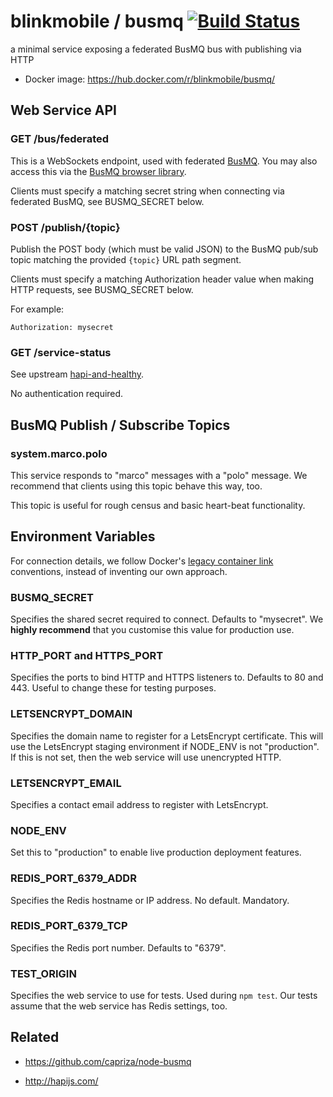 # blinkmobile / busmq [![Build Status](https://travis-ci.org/blinkmobile/busmq.svg?branch=master)](https://travis-ci.org/blinkmobile/busmq)

a minimal service exposing a federated BusMQ bus with publishing via HTTP

- Docker image: https://hub.docker.com/r/blinkmobile/busmq/


## Web Service API


### GET /bus/federated

This is a WebSockets endpoint, used with federated [BusMQ](https://github.com/capriza/node-busmq).
You may also access this via the [BusMQ browser library](https://github.com/capriza/node-busmq#browser-support).

Clients must specify a matching secret string when connecting via federated BusMQ, see BUSMQ_SECRET below.


### POST /publish/{topic}

Publish the POST body (which must be valid JSON) to the BusMQ pub/sub topic matching the provided `{topic}` URL path segment.

Clients must specify a matching Authorization header value when making HTTP requests, see BUSMQ_SECRET below.

For example:

```
Authorization: mysecret
```


### GET /service-status

See upstream [hapi-and-healthy](https://github.com/atomantic/hapi-and-healthy).

No authentication required.


## BusMQ Publish / Subscribe Topics


### system.marco.polo

This service responds to "marco" messages with a "polo" message.
We recommend that clients using this topic behave this way, too.

This topic is useful for rough census and basic heart-beat functionality.


## Environment Variables

For connection details, we follow Docker's [legacy container link](https://docs.docker.com/engine/userguide/networking/default_network/dockerlinks/) conventions, instead of inventing our own approach.


### BUSMQ_SECRET

Specifies the shared secret required to connect. Defaults to "mysecret".
We **highly recommend** that you customise this value for production use.


### HTTP_PORT and HTTPS_PORT

Specifies the ports to bind HTTP and HTTPS listeners to. Defaults to 80 and 443. Useful to change these for testing purposes.


### LETSENCRYPT_DOMAIN

Specifies the domain name to register for a LetsEncrypt certificate. This will use the LetsEncrypt staging environment if NODE_ENV is not "production". If this is not set, then the web service will use unencrypted HTTP.


### LETSENCRYPT_EMAIL

Specifies a contact email address to register with LetsEncrypt.


### NODE_ENV

Set this to "production" to enable live production deployment features.


### REDIS_PORT_6379_ADDR

Specifies the Redis hostname or IP address. No default. Mandatory.


### REDIS_PORT_6379_TCP

Specifies the Redis port number. Defaults to "6379".


### TEST_ORIGIN

Specifies the web service to use for tests. Used during `npm test`.
Our tests assume that the web service has Redis settings, too.

## Related

- https://github.com/capriza/node-busmq

- http://hapijs.com/

